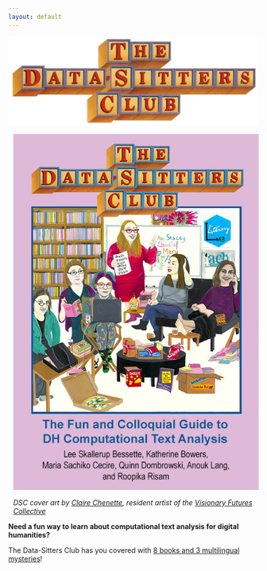 ```yaml
---
layout: default
---
```

![DSC logo](_images/DSCLogo.png)

<div style="float:right; margin-left:10px;">
<img src="_images/dsc_book_cover.jpg" />
<p><em>DSC cover art by <a href="https://clairechenette.weebly.com/">Claire Chenette</a>, resident artist of the <a href="https://visionary-futures-collective.github.io/">Visionary Futures Collective</a></em></p>
</div>

**Need a fun way to learn about computational text analysis for digital humanities?**

The Data-Sitters Club has you covered with [8 books and 3 multilingual mysteries](books)!